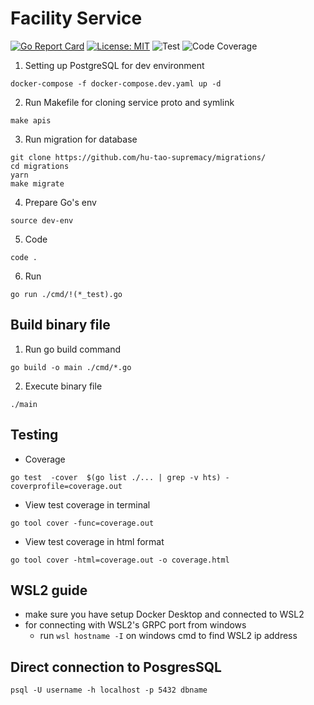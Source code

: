 # Facility Service
[![Go Report Card](https://goreportcard.com/badge/github.com/hu-tao-supremacy/facility)](https://goreportcard.com/report/github.com/hu-tao-supremacy/facility)
[![License: MIT](https://img.shields.io/badge/License-MIT-yellow.svg)](https://opensource.org/licenses/MIT)
![Test](https://github.com/hu-tao-supremacy/facility/actions/workflows/test.yml/badge.svg)
![Code Coverage](https://img.shields.io/endpoint?url=https://gist.githubusercontent.com/new5558/4c5f04edd09de877e2792257f7c98bba/raw/badge.json)

1. Setting up PostgreSQL for dev environment
```
docker-compose -f docker-compose.dev.yaml up -d
```
2. Run Makefile for cloning service proto and symlink
```
make apis
```
3. Run migration for database
```
git clone https://github.com/hu-tao-supremacy/migrations/
cd migrations
yarn
make migrate
```
4. Prepare Go's env
```
source dev-env
```
5. Code
```
code .
```
6. Run
```
go run ./cmd/!(*_test).go
```

## Build binary file
1. Run go build command
```
go build -o main ./cmd/*.go
```
2. Execute binary file
```
./main
```

## Testing
- Coverage
```
go test  -cover  $(go list ./... | grep -v hts) -coverprofile=coverage.out
```
- View test coverage in terminal
```
go tool cover -func=coverage.out
```
- View test coverage in html format
```
go tool cover -html=coverage.out -o coverage.html
```

## WSL2 guide
- make sure you have setup Docker Desktop and connected to WSL2
- for connecting with WSL2's GRPC port from windows
    - run `wsl hostname -I` on windows cmd to find WSL2 ip address


## Direct connection to PosgresSQL

```
psql -U username -h localhost -p 5432 dbname
```
